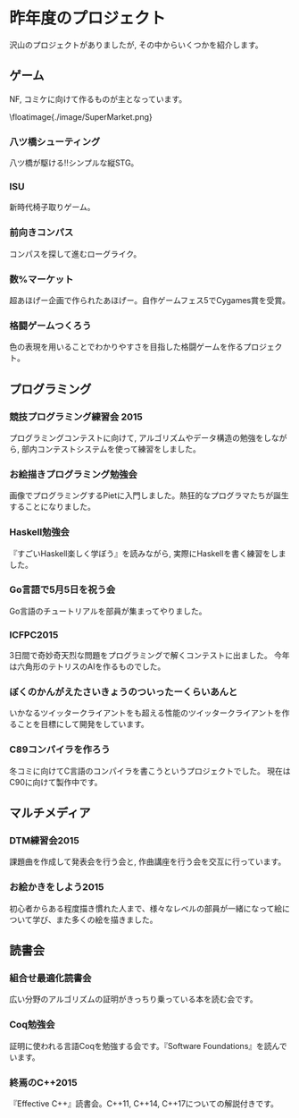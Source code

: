 # 昨年度のプロジェクト
沢山のプロジェクトがありましたが, その中からいくつかを紹介します。

## ゲーム

NF, コミケに向けて作るものが主となっています。

\floatimage{./image/SuperMarket.png}

### 八ツ橋シューティング
八ツ橋が駆ける!!シンプルな縦STG。

### ISU
新時代椅子取りゲーム。

### 前向きコンパス
コンパスを探して進むローグライク。

### 数%マーケット
超あほげー企画で作られたあほげー。自作ゲームフェス5でCygames賞を受賞。

### 格闘ゲームつくろう
色の表現を用いることでわかりやすさを目指した格闘ゲームを作るプロジェクト。

## プログラミング

### 競技プログラミング練習会 2015
プログラミングコンテストに向けて, アルゴリズムやデータ構造の勉強をしながら, 部内コンテストシステムを使って練習をしました。

### お絵描きプログラミング勉強会
画像でプログラミングするPietに入門しました。熱狂的なプログラマたちが誕生することになりました。

### Haskell勉強会
『すごいHaskell楽しく学ぼう』を読みながら, 実際にHaskellを書く練習をしました。

### Go言語で5月5日を祝う会
Go言語のチュートリアルを部員が集まってやりました。

### ICFPC2015
3日間で奇妙奇天烈な問題をプログラミングで解くコンテストに出ました。
今年は六角形のテトリスのAIを作るものでした。

### ぼくのかんがえたさいきょうのついったーくらいあんと
いかなるツイッタークライアントをも超える性能のツイッタークライアントを作ることを目標にして開発をしています。

### C89コンパイラを作ろう
冬コミに向けてC言語のコンパイラを書こうというプロジェクトでした。
現在はC90に向けて製作中です。

## マルチメディア
### DTM練習会2015
課題曲を作成して発表会を行う会と, 作曲講座を行う会を交互に行っています。

### お絵かきをしよう2015
初心者からある程度描き慣れた人まで、様々なレベルの部員が一緒になって絵について学び、また多くの絵を描きました。

## 読書会

### 組合せ最適化読書会
広い分野のアルゴリズムの証明がきっちり乗っている本を読む会です。

### Coq勉強会
証明に使われる言語Coqを勉強する会です。『Software Foundations』を読んでいます。

### 終焉のC++2015
『Effective C++』読書会。C++11, C++14, C++17についての解説付きです。


